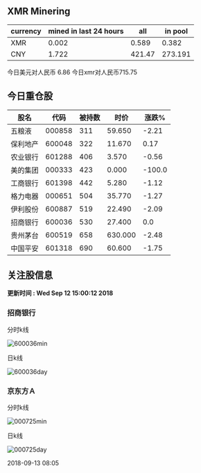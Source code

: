 ## XMR Minering

|currency|mined in last 24 hours|all|in pool|
|---|---|---|---|
|XMR|0.002|0.589|0.382|
|CNY|1.722|421.47|273.191|

今日美元对人民币 6.86	今日xmr对人民币715.75


## 今日重仓股 

|股名|代码|被持数|时价|涨跌%|
|---|---|---|---|---|
|五粮液|000858|311|59.650|-2.21|
|保利地产|600048|322|11.670|0.17|
|农业银行|601288|406|3.570|-0.56|
|美的集团|000333|423|0.000|-100.0|
|工商银行|601398|442|5.280|-1.12|
|格力电器|000651|504|35.770|-1.27|
|伊利股份|600887|519|22.490|-2.09|
|招商银行|600036|530|27.400|0.0|
|贵州茅台|600519|658|630.000|-2.48|
|中国平安|601318|690|60.600|-1.75|

## 关注股信息
**更新时间 : Wed Sep 12 15:00:12 2018**
### 招商银行 
分时k线

![600036min](http://image.sinajs.cn/newchart/min/n/sh600036.gif)

日k线

![600036day](http://image.sinajs.cn/newchart/daily/n/sh600036.gif)

### 京东方Ａ 
分时k线

![000725min](http://image.sinajs.cn/newchart/min/n/sz000725.gif)

日k线

![000725day](http://image.sinajs.cn/newchart/daily/n/sz000725.gif)

2018-09-13 08:05